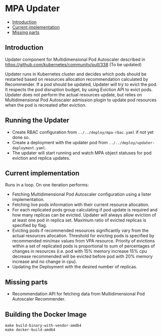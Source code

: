 # MPA Updater

- [Introduction](#introduction)
- [Current implementation](current-implementation)
- [Missing parts](#missing-parts)

## Introduction
Updater component for Multidimensional Pod Autoscaler described in https://github.com/kubernetes/community/pull/338 (To be updated)

Updater runs in Kubernetes cluster and decides which pods should be restarted
based on resources allocation recommendation calculated by Recommender.
If a pod should be updated, Updater will try to evict the pod.
It respects the pod disruption budget, by using Eviction API to evict pods.
Updater does not perform the actual resources update, but relies on Multidimensional Pod Autoscaler admission plugin
to update pod resources when the pod is recreated after eviction.

## Running the Updater

* Create RBAC configuration from `../../deploy/mpa-rbac.yaml` if not yet done so.
* Create a deployment with the updater pod from `../../deploy/updater-deployment.yaml`.
* The updater will start running and watch MPA object statuses for pod eviction and replica updates.

## Current implementation
Runs in a loop. On one iteration performs:
* Fetching Multidimensional Pod Autoscaler configuration using a lister implementation.
* Fetching live pods information with their current resource allocation.
* For each replicated pods group calculating if pod update is required and how many replicas can be evicted.
Updater will always allow eviction of at least one pod in replica set. Maximum ratio of evicted replicas is specified by flag.
* Evicting pods if recommended resources significantly vary from the actual resources allocation.
Threshold for evicting pods is specified by recommended min/max values from VPA resource.
Priority of evictions within a set of replicated pods is proportional to sum of percentages of changes in resources
(i.e. pod with 15% memory increase 15% cpu decrease recommended will be evicted
before pod with 20% memory increase and no change in cpu).
* Updating the Deployment with the desired number of replicas.

## Missing parts
* Recommendation API for fetching data from Multidimensional Pod Autoscaler Recommender.

## Building the Docker Image

```
make build-binary-with-vendor-amd64
make docker-build-amd64
```
